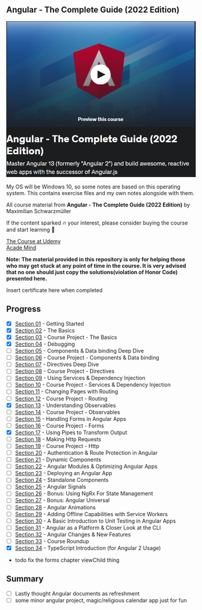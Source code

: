 ## Angular - The Complete Guide (2022 Edition)

![Angular](angular.png)

My OS will be Windows 10, so some notes are based on this operating system. This contains exercise files and my own notes alongside with them.<br/>

All course material from **Angular - The Complete Guide (2022 Edition)** by Maximilian Schwarzmüller

If the content sparked :fire: your interest, please consider buying the course and start learning :book:

[The Course at Udemy](https://www.udemy.com/course/the-complete-guide-to-angular-2/)   
[Acade Mind](https://academind.com/)   


**Note: The material provided in this repository is only for helping those who may get stuck at any point of time in the course. It is very advised that no one should just copy the solutions(violation of Honor Code) presented here.**


Insert certificate here when completed

## Progress

- [x] [Section 01](https://github.com/developersCradle/angular-complete-guide/tree/main/Section%201%20Gettings%20Started) - Getting Started
- [x] [Section 02](https://github.com/developersCradle/angular-complete-guide/tree/main/Section%202%20The%20Basics) - The Basics 
- [x] [Section 03](https://github.com/developersCradle/angular-complete-guide/tree/main/Section%203%20Course%20Project%20-%20The%20Basics) - Course Project - The Basics
- [x] [Section 04](https://github.com/developersCradle/angular-complete-guide/tree/main/Section%204%20Debugging) - Debugging
- [ ] [Section 05](https://github.com/developersCradle/angular-complete-guide/tree/main/Section%205%20Components%20%26%20Databinding%20Deep%20Dive) - Components & Data binding Deep Dive
- [ ] [Section 06](#) - Course Project - Components & Data binding
- [ ] [Section 07](#) - Directives Deep Dive
- [ ] [Section 08](#) - Course Project - Directives
- [ ] [Section 09](#) - Using Services & Dependency Injection
- [ ] [Section 10](#) - Course Project - Services & Dependency Injection
- [ ] [Section 11](#) - Changing Pages with Routing
- [ ] [Section 12](#) - Course Project - Routing 
- [x] [Section 13](https://github.com/developersCradle/angular-complete-guide/tree/main/Section%2013%20%20Understanding%20Observables) - Understanding Observables
- [ ] [Section 14](#) - Course Project - Observables
- [ ] [Section 15](https://github.com/developersCradle/angular-complete-guide/tree/main/Section%2015%20Handling%20Forms%20in%20Angular%20Apps) - Handling Forms in Angular Apps
- [ ] [Section 16](#) - Course Project - Forms
- [x] [Section 17](https://github.com/developersCradle/angular-complete-guide/tree/main/Section%2017%20Using%20Pipes%20to%20Transform%20Output) - Using Pipes to Transform Output 
- [ ] [Section 18](#) - Making Http Requests 
- [ ] [Section 19](#) - Course Project - Http
- [ ] [Section 20](#) - Authentication & Route Protection in Angular
- [ ] [Section 21](#) - Dynamic Components
- [ ] [Section 22](#) - Angular Modules & Optimizing Angular Apps
- [ ] [Section 23](#) - Deploying an Angular App 
- [ ] [Section 24](#) - Standalone Components
- [ ] [Section 25](#) - Angular Signals
- [ ] [Section 26](#) - Bonus: Using NgRx For State Management
- [ ] [Section 27](#) - Bonus: Angular Universal
- [ ] [Section 28](#) - Angular Animations
- [ ] [Section 29](#) - Adding Offline Capabilities with Service Workers
- [ ] [Section 30](#) - A Basic Introduction to Unit Testing in Angular Apps
- [ ] [Section 31](#) - Angular as a Platform & Closer Look at the CLI
- [ ] [Section 32](#) - Angular Changes & New Features
- [ ] [Section 33](#) - Course Roundup
- [x] [Section 34](https://github.com/developersCradle/angular-complete-guide/tree/main/Section%2033%20TypeScript%20Introduction%20(for%20Angular%202%20Usage)) - TypeScript Introduction (for Angular 2 Usage)

- todo fix the forms chapter viewChild thing

## Summary

- [ ] Lastly thought Angular documents as refreshment 
- [ ] some minor angular project, magic/religious calendar app just for fun